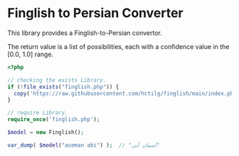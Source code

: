 Finglish to Persian Converter
=============================

This library provides a Finglish-to-Persian convertor.

The return value is a list of possibilities, each with a confidence value in the [0.0, 1.0] range.

```php
<?php

// checking the exists Library.
if (!file_exists("finglish.php")) {
  copy('https://raw.githubusercontent.com/hctilg/finglish/main/index.php', 'finglish.php');
}

// require Library.
require_once('finglish.php');

$model = new Finglish();

var_dump( $model("aseman abi") );  // "آسمان آبی"
```